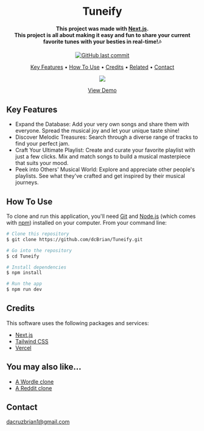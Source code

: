 <h1 align="center">
  <br>
  Tuneify
  <br>
</h1>

<h4 align="center">This project was made with <a href="https://nextjs.org/" target="_blank">Next.js</a>.<br>This project is all about making it easy and fun to share your current favorite tunes with your besties in real-time!🎶
</h4>

<p align="center">
    <a href="https://github.com/dcBrian/Tuneify/commits/main">
    <img src="https://img.shields.io/github/last-commit/dcBrian/Tuneify?style=flat-square"
         alt="GitHub last commit">
</p>

<p align="center">
  <a href="#key-features">Key Features</a> •
  <a href="#how-to-use">How To Use</a> •
  <a href="#credits">Credits</a> •
  <a href="#you-may-also-like">Related</a> •
  <a href="#contact">Contact</a>
</p>

<p align="center">
  <a href="https://tuneify-dcbrian.vercel.app/">
  <img src="/images/tuneify.gif?raw=true"/>
  </a>
</p>

<p align="center">
  <a href="https://tuneify-dcbrian.vercel.app/">View Demo</a>
</p>

## Key Features

* Expand the Database: Add your very own songs and share them with everyone. Spread the musical joy and let your unique taste shine!
* Discover Melodic Treasures: Search through a diverse range of tracks to find your perfect jam.
* Craft Your Ultimate Playlist: Create and curate your favorite playlist with just a few clicks. Mix and match songs to build a musical masterpiece that suits your mood.
* Peek into Others' Musical World: Explore and appreciate other people's playlists. See what they've crafted and get inspired by their musical journeys.

## How To Use

To clone and run this application, you'll need [Git](https://git-scm.com) and [Node.js](https://nodejs.org/en/download/) (which comes with [npm](http://npmjs.com)) installed on your computer. From your command line:

```bash
# Clone this repository
$ git clone https://github.com/dcBrian/Tuneify.git

# Go into the repository
$ cd Tuneify

# Install dependencies
$ npm install

# Run the app
$ npm run dev
```

## Credits

This software uses the following packages and services:

- [Next.js](https://nextjs.org/)
- [Tailwind CSS](https://tailwindcss.com/)
- [Vercel](https://vercel.com/)

## You may also like...

- [A Wordle clone](https://github.com/dcBrian/wordle)
- [A Reddit clone](https://github.com/dcBrian/Reddit)

## Contact

dacruzbrian1@gmail.com
